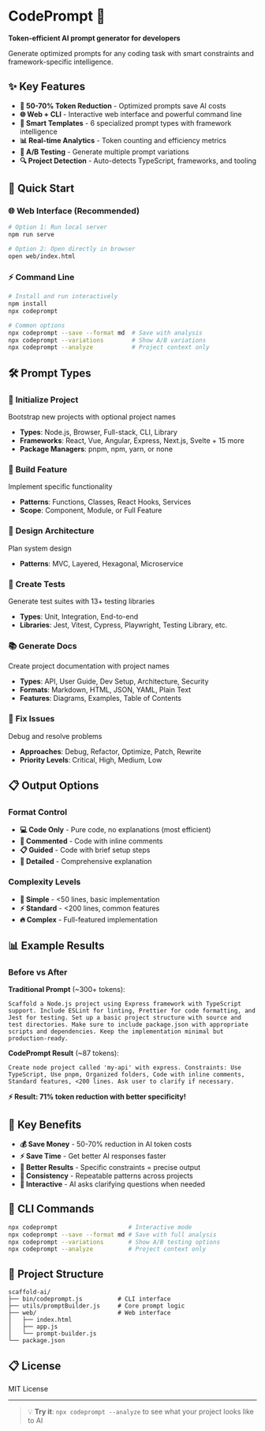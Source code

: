 # CodePrompt 🚀

**Token-efficient AI prompt generator for developers**

Generate optimized prompts for any coding task with smart constraints and framework-specific intelligence.

## ✨ Key Features

- **🎯 50-70% Token Reduction** - Optimized prompts save AI costs
- **🌐 Web + CLI** - Interactive web interface and powerful command line
- **🧠 Smart Templates** - 6 specialized prompt types with framework intelligence
- **📊 Real-time Analytics** - Token counting and efficiency metrics
- **🧪 A/B Testing** - Generate multiple prompt variations
- **🔍 Project Detection** - Auto-detects TypeScript, frameworks, and tooling

## 🚀 Quick Start

### 🌐 Web Interface (Recommended)
```bash
# Option 1: Run local server
npm run serve

# Option 2: Open directly in browser
open web/index.html
```

### ⚡ Command Line
```bash
# Install and run interactively
npm install
npx codeprompt

# Common options
npx codeprompt --save --format md  # Save with analysis
npx codeprompt --variations        # Show A/B variations
npx codeprompt --analyze           # Project context only
```

## 🛠️ Prompt Types

### 🚀 **Initialize Project**
Bootstrap new projects with optional project names
- **Types**: Node.js, Browser, Full-stack, CLI, Library
- **Frameworks**: React, Vue, Angular, Express, Next.js, Svelte + 15 more
- **Package Managers**: pnpm, npm, yarn, or none

### 🔧 **Build Feature** 
Implement specific functionality
- **Patterns**: Functions, Classes, React Hooks, Services
- **Scope**: Component, Module, or Full Feature

### 🏢️ **Design Architecture**
Plan system design
- **Patterns**: MVC, Layered, Hexagonal, Microservice

### 🧪 **Create Tests**
Generate test suites with 13+ testing libraries
- **Types**: Unit, Integration, End-to-end
- **Libraries**: Jest, Vitest, Cypress, Playwright, Testing Library, etc.

### 📚 **Generate Docs**
Create project documentation with project names
- **Types**: API, User Guide, Dev Setup, Architecture, Security
- **Formats**: Markdown, HTML, JSON, YAML, Plain Text
- **Features**: Diagrams, Examples, Table of Contents

### 🔧 **Fix Issues**
Debug and resolve problems
- **Approaches**: Debug, Refactor, Optimize, Patch, Rewrite
- **Priority Levels**: Critical, High, Medium, Low

## 📋 Output Options

### Format Control
- **💻 Code Only** - Pure code, no explanations (most efficient)
- **📝 Commented** - Code with inline comments
- **📋 Guided** - Code with brief setup steps
- **📖 Detailed** - Comprehensive explanation

### Complexity Levels
- **🎯 Simple** - <50 lines, basic implementation
- **⚡ Standard** - <200 lines, common features
- **🔥 Complex** - Full-featured implementation

## 📊 Example Results

### Before vs After

**Traditional Prompt** (~300+ tokens):
```text
Scaffold a Node.js project using Express framework with TypeScript support. Include ESLint for linting, Prettier for code formatting, and Jest for testing. Set up a basic project structure with source and test directories. Make sure to include package.json with appropriate scripts and dependencies. Keep the implementation minimal but production-ready.
```

**CodePrompt Result** (~87 tokens):
```text
Create node project called 'my-api' with express. Constraints: Use TypeScript, Use pnpm, Organized folders, Code with inline comments, Standard features, <200 lines. Ask user to clarify if necessary.
```

**⚡ Result: 71% token reduction with better specificity!**

## 🚀 Key Benefits

- **💰 Save Money** - 50-70% reduction in AI token costs
- **⚡ Save Time** - Get better AI responses faster
- **🎯 Better Results** - Specific constraints = precise output
- **🔄 Consistency** - Repeatable patterns across projects
- **🤝 Interactive** - AI asks clarifying questions when needed

## 💾 CLI Commands

```bash
npx codeprompt                    # Interactive mode
npx codeprompt --save --format md # Save with full analysis
npx codeprompt --variations       # Show A/B testing options
npx codeprompt --analyze          # Project context only
```

## 📁 Project Structure

```
scaffold-ai/
├── bin/codeprompt.js          # CLI interface
├── utils/promptBuilder.js     # Core prompt logic
├── web/                       # Web interface
│   ├── index.html
│   ├── app.js
│   └── prompt-builder.js
└── package.json
```

## 📋 License

MIT License

---

> 💡 **Try it**: `npx codeprompt --analyze` to see what your project looks like to AI
